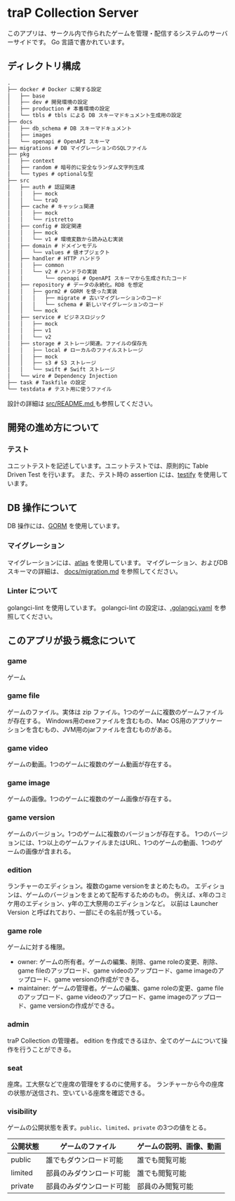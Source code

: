 # traP Collection Server

このアプリは、サークル内で作られたゲームを管理・配信するシステムのサーバーサイドです。
Go 言語で書かれています。

## ディレクトリ構成

```txt
.
├── docker # Docker に関する設定
│   ├── base
│   ├── dev # 開発環境の設定
│   ├── production # 本番環境の設定
│   └── tbls # tbls による DB スキーマドキュメント生成用の設定
├── docs
│   ├── db_schema # DB スキーマドキュメント
│   ├── images
│   └── openapi # OpenAPI スキーマ
├── migrations # DB マイグレーションのSQLファイル
├── pkg
│   ├── context
│   ├── random # 暗号的に安全なランダム文字列生成
│   └── types # optionalな型
├── src
│   ├── auth # 認証関連
│   │   ├── mock
│   │   └── traQ
│   ├── cache # キャッシュ関連
│   │   ├── mock
│   │   └── ristretto
│   ├── config # 設定関連
│   │   ├── mock
│   │   └── v1 # 環境変数から読み込む実装
│   ├── domain # ドメインモデル
│   │   └── values # 値オブジェクト
│   ├── handler # HTTP ハンドラ
│   │   ├── common
│   │   └── v2 # ハンドラの実装
│   │       └── openapi # OpenAPI スキーマから生成されたコード
│   ├── repository # データの永続化。RDB を想定
│   │   ├── gorm2 # GORM を使った実装
│   │   │   ├── migrate # 古いマイグレーションのコード
│   │   │   └── schema # 新しいマイグレーションのコード
│   │   └── mock
│   ├── service # ビジネスロジック
│   │   ├── mock
│   │   ├── v1
│   │   └── v2
│   ├── storage # ストレージ関連。ファイルの保存先
│   │   ├── local # ローカルのファイルストレージ
│   │   ├── mock
│   │   ├── s3 # S3 ストレージ
│   │   └── swift # Swift ストレージ
│   └── wire # Dependency Injection
├── task # Taskfile の設定
└── testdata # テスト用に使うファイル
```

設計の詳細は [src/README.md ](src/README.md) も参照してください。

## 開発の進め方について

### テスト

ユニットテストを記述しています。ユニットテストでは、原則的に Table Driven Test を行います。
また、テスト時の assertion には、[testify](https://github.com/stretchr/testify) を使用しています。

## DB 操作について

DB 操作には、[GORM](https://gorm.io/) を使用しています。

### マイグレーション

マイグレーションには、[atlas](https://atlasgo.io/) を使用しています。
マイグレーション、およびDBスキーマの詳細は、 [docs/migration.md](docs/migration.md) を参照してください。

### Linter について

golangci-lint を使用しています。
golangci-lint の設定は、[.golangci.yaml](.golangci.yaml) を参照してください。

## このアプリが扱う概念について

### game

ゲーム

### game file

ゲームのファイル。実体は zip ファイル。1つのゲームに複数のゲームファイルが存在する。
Windows用のexeファイルを含むもの、Mac OS用のアプリケーションを含むもの、JVM用のjarファイルを含むものがある。

### game video

ゲームの動画。1つのゲームに複数のゲーム動画が存在する。

### game image

ゲームの画像。1つのゲームに複数のゲーム画像が存在する。

### game version

ゲームのバージョン。1つのゲームに複数のバージョンが存在する。
1つのバージョンには、1つ以上のゲームファイルまたはURL、1つのゲームの動画、1つのゲームの画像が含まれる。

### edition

ランチャーのエディション。複数のgame versionをまとめたもの。
エディションは、ゲームのバージョンをまとめて配布するためのもの。
例えば、x年のコミケ用のエディション、y年の工大祭用のエディションなど。
以前は Launcher Version と呼ばれており、一部にその名前が残っている。

### game role

ゲームに対する権限。

- owner: ゲームの所有者。ゲームの編集、削除、game roleの変更、削除、game fileのアップロード、game videoのアップロード、game imageのアップロード、game versionの作成ができる。
- maintainer: ゲームの管理者。ゲームの編集、game roleの変更、game fileのアップロード、game videoのアップロード、game imageのアップロード、game versionの作成ができる。

### admin

traP Collection の管理者。
edition を作成できるほか、全てのゲームについて操作を行うことができる。

### seat

座席。工大祭などで座席の管理をするのに使用する。
ランチャーから今の座席の状態が送信され、空いている座席を確認できる。

### visibility

ゲームの公開状態を表す。`public`、`limited`、`private` の3つの値をとる。

| 公開状態 | ゲームのファイル         | ゲームの説明、画像、動画 |
| -------- | ------------------------ | ------------------------ |
| public   | 誰でもダウンロード可能   | 誰でも閲覧可能           |
| limited  | 部員のみダウンロード可能 | 誰でも閲覧可能           |
| private  | 部員のみダウンロード可能 | 部員のみ閲覧可能         |
